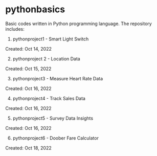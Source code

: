 # pythonbasics

Basic codes written in Python programming language. The repository includes:

1. pythonproject1 - Smart Light Switch

Created: Oct 14, 2022

2. pythonproject 2 - Location Data

Created: Oct 15, 2022

3. pythonproject3 - Measure Heart Rate Data

Created: Oct 16, 2022

4. pythonproject4 - Track Sales Data

Created: Oct 16, 2022

5. pythonproject5 - Survey Data Insights

Created: Oct 16, 2022

6. pythonproject6 - Doober Fare Calculator

Created: Oct 18, 2022
